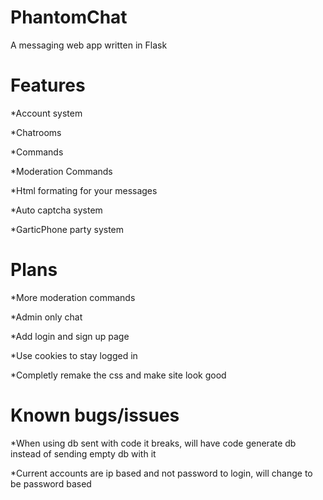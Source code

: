 # PhantomChat
A messaging web app written in Flask

# Features 
*Account system

*Chatrooms

*Commands

*Moderation Commands

*Html formating for your messages

*Auto captcha system

*GarticPhone party system

# Plans
*More moderation commands

*Admin only chat

*Add login and sign up page

*Use cookies to stay logged in 

*Completly remake the css and make site look good

# Known bugs/issues
*When using db sent with code it breaks, will have code generate db instead of sending empty db with it

*Current accounts are ip based and not password to login, will change to be password based
